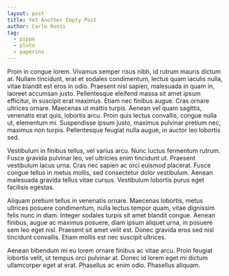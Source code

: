 ```yaml
---
layout: post
title: Yet Another Empty Post
author: Carlo Rossi
tag:
  - pippo
  - pluto
  - paperino
---
```

Proin in congue lorem. Vivamus semper risus nibh, id rutrum mauris dictum at. Nullam tincidunt, erat et sodales condimentum, lectus quam iaculis nulla, vitae blandit est eros in odio. Praesent nisl sapien, malesuada in quam in, laoreet accumsan justo. Pellentesque eleifend massa sit amet ipsum efficitur, in suscipit erat maximus. Etiam nec finibus augue. Cras ornare ultrices ornare. Maecenas ut mattis turpis. Aenean vel quam sagittis, venenatis erat quis, lobortis arcu. Proin quis lectus convallis, congue nulla ut, elementum mi. Suspendisse ipsum justo, maximus pulvinar pretium nec, maximus non turpis. Pellentesque feugiat nulla augue, in auctor leo lobortis sed.

Vestibulum in finibus tellus, vel varius arcu. Nunc luctus fermentum rutrum. Fusce gravida pulvinar leo, vel ultricies enim tincidunt ut. Praesent vestibulum lacus urna. Cras nec sapien ac orci euismod placerat. Fusce congue tellus in metus mollis, sed consectetur dolor vestibulum. Aenean malesuada gravida tellus vitae cursus. Vestibulum lobortis purus eget facilisis egestas.

Aliquam pretium tellus in venenatis ornare. Maecenas lobortis, metus ultrices posuere condimentum, nulla lectus tempor quam, vitae dignissim felis nunc in diam. Integer sodales turpis sit amet blandit congue. Aenean finibus, augue ac maximus posuere, diam ipsum aliquet urna, in posuere sem leo eget nisl. Praesent sit amet velit est. Donec gravida eros sed nisl tincidunt convallis. Etiam mollis est nec suscipit ultrices.

Aenean bibendum mi eu lorem ornare finibus ac vitae arcu. Proin feugiat lobortis velit, ut tempus orci pulvinar at. Donec id lorem eget mi dictum ullamcorper eget at erat. Phasellus ac enim odio. Phasellus aliquam.
